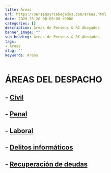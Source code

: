 ```yaml
---
title: Áreas
url: https://perseusyrcabogados.com/areas.html
date: 2020-23-20 00:00:00 +0000
categories: []
description: Áreas de Perseus & RC Abogados
banner_image: ""
sub_heading: Áreas de Perseus & RC Abogados
tags:
- Áreas
slug: ''
keywords: Áreas
---
```


# ÁREAS DEL DESPACHO

## - [Civil](https://perseusyrcabogados.com/areas-de-practica/civil "- Civil")
   
## - [Penal](https://perseusyrcabogados.com/areas-de-practica/penal "Penal")

## - [Laboral](https://perseusyrcabogados.com/areas-de-practica/laboral "Laboral")

## - [Delitos informáticos](https://perseusyrcabogados.com/areas-de-practica/delitos-informaticos "Delitos informáticos")

## - [Recuperación de deudas](https://perseusyrcabogados.com/areas-de-practica/recuperacion-de-deudas "Recuperación de deudas")
